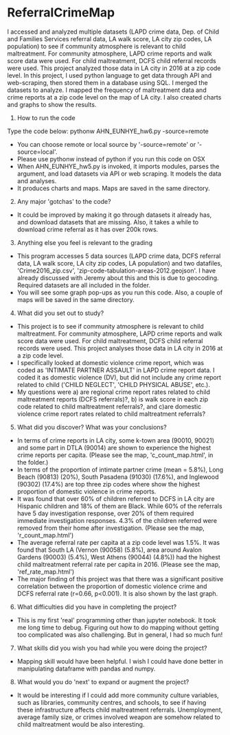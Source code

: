 # ReferralCrimeMap
 I accessed and analyzed multiple datasets (LAPD crime data, Dep. of Child and Families Services referral data, LA walk score, LA city zip codes, LA population) to see if community atmosphere is relevant to child maltreatment. For community atmosphere, LAPD crime reports and walk score data were used. For child maltreatment, DCFS child referral records were used. This project analyzed those data in LA city in 2016 at a zip code level. In this project, I used python language to get data through API and web-scraping, then stored them in a database using SQL. I merged the datasets to analyze. I mapped the frequency of maltreatment data and crime reports at a zip code level on the map of LA city. I also created charts and graphs to show the results.
 
1. How to run the code

Type the code below:
pythonw AHN_EUNHYE_hw6.py -source=remote

- You can choose remote or local source by '-source=remote' or '-source=local'.
- Please use pythonw instead of python if you run this code on OSX
- When AHN_EUNHYE_hw5.py is invoked, it imports modules, parses the argument, and load datasets via API or web scraping. It models the data and analyses.
- It produces charts and maps. Maps are saved in the same directory.

2. Any major 'gotchas' to the code?

- It could be improved by making it go through datasets it already has, and download datasets that are missing. Also, it takes a while to download crime referral as it has over 200k rows. 

3. Anything else you feel is relevant to the grading

- This program accesses 5 data sources (LAPD crime data, DCFS referral data, LA walk score, LA city zip codes, LA population) and two datafiles, 'Crime2016_zip.csv', 'zip-code-tabulation-areas-2012.geojson'. I have already discussed with Jeremy about this and this is due to geocoding. Required datasets are all included in the folder. 
- You will see some graph pop-ups as you run this code. Also, a couple of maps will be saved in the same directory. 

4. What did you set out to study?

- This project is to see if community atmosphere is relevant to child maltreatment. For community atmosphere, LAPD crime reports and walk score data were used. For child maltreatment, DCFS child referral records were used. This project analyses those data in LA city in 2016 at a zip code level.
- I specifically looked at domestic violence crime report, which was coded as 'INTIMATE PARTNER ASSAULT' in LAPD crime report data. I coded it as domestic violence (DV), but did not include any crime report related to child ('CHILD NEGLECT', 'CHILD PHYSICAL ABUSE', etc.). 
- My questions were a) are regional crime report rates related to child maltreatment reports (DCFS referrals)?, b) is walk score in each zip code related to child maltreatment referrals?, and c)are domestic violence crime report rates related to child maltreatment referrals?

5. What did you discover? What was your conclusions?

- In terms of crime reports in LA city, some k-town area (90010, 90021) and some part in DTLA (90014) are shown to experience the highest crime reports per capita. (Please see the map, 'c_count_map.html', in the folder.)
- In terms of the proportion of intimate partner crime (mean = 5.8%), Long Beach (90813) (20%), South Pasadena (91030) (17.6%), and Inglewood (90302) (17.4%) are top three zip codes where show the highest proportion of domestic violence in crime reports.
- It was found that over 60% of children referred to DCFS in LA city are Hispanic children and 18% of them are Black. While 60% of the referrals have 5 day investigation response, over 20% of them required immediate investigation responses. 4.3% of the children referred were removed from their home after investigation. (Please see the map, 'r_count_map.html')
- The average referral rate per capita at a zip code level was 1.5%. It was found that South LA (Vernon (90058) (5.8%), area around Avalon Gardens (90003) (5.4%), West Athens (90044) (4.8%)) had the highest child maltreatment referral rate per capita in 2016. (Please see the map, 'ref_rate_map.html')
- The major finding of this project was that there was a significant positive correlation between the proportion of domestic violence crime and DCFS referral rate (r=0.66, p<0.001). It is also shown by the last graph.

6. What difficulties did you have in completing the project?

- This is my first 'real' programming other than jupyter notebook. It took me long time to debug. Figuring out how to do mapping without getting too complicated was also challenging. But in general, I had so much fun!

7. What skills did you wish you had while you were doing the project?

- Mapping skill would have been helpful. I wish I could have done better in manipulating dataframe with pandas and numpy.

8. What would you do 'next' to expand or augment the project?

- It would be interesting if I could add more community culture variables, such as libraries, community centres, and schools, to see if having these infrastructure affects child maltreatment referrals. Unemployment, average family size, or crimes involved weapon are somehow related to child maltreatment would be also interesting.



